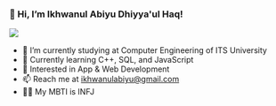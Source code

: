 ### 👋 Hi, I’m Ikhwanul Abiyu Dhiyya'ul Haq!
<div align="left">
  <img src="https://komarev.com/ghpvc/?username=wannn-one&color=blue&style=flat-square" align="left">
</div>
<br>

<!--- 
wannn-one/wannn-one** is a ✨ _special_ ✨ repository because its `README.md` (this file) appears on your GitHub profile. 
--->

- 🔭 I’m currently studying at Computer Engineering of ITS University
- 🌱 Currently learning C++, SQL, and JavaScript
- 👯 Interested in App & Web Development
- 📫 Reach me at ikhwanulabiyu@gmail.com
- 🧑🏻 My MBTI is INFJ
